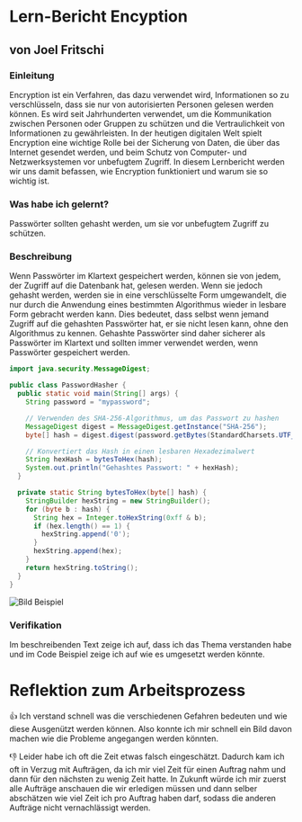 # Lern-Bericht Encyption
## von Joel Fritschi

### Einleitung

Encryption ist ein Verfahren, das dazu verwendet wird, Informationen so zu verschlüsseln, dass sie nur von autorisierten Personen gelesen werden können. Es wird seit Jahrhunderten verwendet, um die Kommunikation zwischen Personen oder Gruppen zu schützen und die Vertraulichkeit von Informationen zu gewährleisten. In der heutigen digitalen Welt spielt Encryption eine wichtige Rolle bei der Sicherung von Daten, die über das Internet gesendet werden, und beim Schutz von Computer- und Netzwerksystemen vor unbefugtem Zugriff. In diesem Lernbericht werden wir uns damit befassen, wie Encryption funktioniert und warum sie so wichtig ist.

### Was habe ich gelernt?

Passwörter sollten gehasht werden, um sie vor unbefugtem Zugriff zu schützen.

### Beschreibung

Wenn Passwörter im Klartext gespeichert werden, können sie von jedem, der Zugriff auf die Datenbank hat, gelesen werden. Wenn sie jedoch gehasht werden, werden sie in eine verschlüsselte Form umgewandelt, die nur durch die Anwendung eines bestimmten Algorithmus wieder in lesbare Form gebracht werden kann. Dies bedeutet, dass selbst wenn jemand Zugriff auf die gehashten Passwörter hat, er sie nicht lesen kann, ohne den Algorithmus zu kennen. Gehashte Passwörter sind daher sicherer als Passwörter im Klartext und sollten immer verwendet werden, wenn Passwörter gespeichert werden.

```java
import java.security.MessageDigest;

public class PasswordHasher {
  public static void main(String[] args) {
    String password = "mypassword";

    // Verwenden des SHA-256-Algorithmus, um das Passwort zu hashen
    MessageDigest digest = MessageDigest.getInstance("SHA-256");
    byte[] hash = digest.digest(password.getBytes(StandardCharsets.UTF_8));

    // Konvertiert das Hash in einen lesbaren Hexadezimalwert
    String hexHash = bytesToHex(hash);
    System.out.println("Gehashtes Passwort: " + hexHash);
  }

  private static String bytesToHex(byte[] hash) {
    StringBuilder hexString = new StringBuilder();
    for (byte b : hash) {
      String hex = Integer.toHexString(0xff & b);
      if (hex.length() == 1) {
        hexString.append('0');
      }
      hexString.append(hex);
    }
    return hexString.toString();
  }
}
```

![Bild Beispiel](https://sp-ao.shortpixel.ai/client/q_glossy,ret_img,w_1940,h_691/https://sp-ao.shortpixel.ai/client/q_glossy,ret_img,w_1940/https://s22908.pcdn.co/wp-content/uploads/2016/09/password-hashing.png)
### Verifikation

Im beschreibenden Text zeige ich auf, dass ich das Thema verstanden habe und im Code Beispiel zeige ich auf wie es umgesetzt werden könnte.

# Reflektion zum Arbeitsprozess

👍 Ich verstand schnell was die verschiedenen Gefahren bedeuten und wie diese Ausgenützt werden können. Also konnte ich mir schnell ein Bild davon machen wie die Probleme angegangen werden könnten.

👎 Leider habe ich oft die Zeit etwas falsch eingeschätzt. Dadurch kam ich oft in Verzug mit Aufträgen, da ich mir viel Zeit für einen Auftrag nahm und dann für den nächsten zu wenig Zeit hatte.
In Zukunft würde ich mir zuerst alle Aufträge anschauen die wir erledigen müssen und dann selber abschätzen wie viel Zeit ich pro Auftrag haben darf, sodass die anderen Aufträge nicht vernachlässigt werden.
